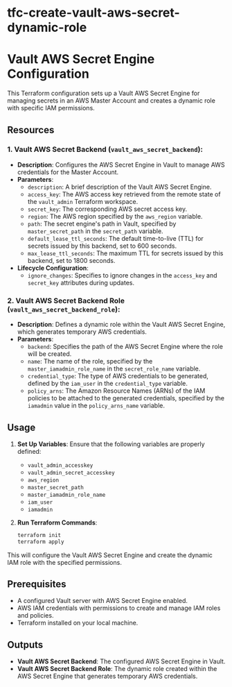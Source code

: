 # tfc-create-vault-aws-secret-dynamic-role


# Vault AWS Secret Engine Configuration

This Terraform configuration sets up a Vault AWS Secret Engine for managing secrets in an AWS Master Account and creates a dynamic role with specific IAM permissions.

## Resources

### 1. **Vault AWS Secret Backend (`vault_aws_secret_backend`)**:
   - **Description**: Configures the AWS Secret Engine in Vault to manage AWS credentials for the Master Account.
   - **Parameters**:
     - `description`: A brief description of the Vault AWS Secret Engine.
     - `access_key`: The AWS access key retrieved from the remote state of the `vault_admin` Terraform workspace.
     - `secret_key`: The corresponding AWS secret access key.
     - `region`: The AWS region specified by the `aws_region` variable.
     - `path`: The secret engine's path in Vault, specified by `master_secret_path` in the `secret_path` variable.
     - `default_lease_ttl_seconds`: The default time-to-live (TTL) for secrets issued by this backend, set to 600 seconds.
     - `max_lease_ttl_seconds`: The maximum TTL for secrets issued by this backend, set to 1800 seconds.
   - **Lifecycle Configuration**:
     - `ignore_changes`: Specifies to ignore changes in the `access_key` and `secret_key` attributes during updates.

### 2. **Vault AWS Secret Backend Role (`vault_aws_secret_backend_role`)**:
   - **Description**: Defines a dynamic role within the Vault AWS Secret Engine, which generates temporary AWS credentials.
   - **Parameters**:
     - `backend`: Specifies the path of the AWS Secret Engine where the role will be created.
     - `name`: The name of the role, specified by the `master_iamadmin_role_name` in the `secret_role_name` variable.
     - `credential_type`: The type of AWS credentials to be generated, defined by the `iam_user` in the `credential_type` variable.
     - `policy_arns`: The Amazon Resource Names (ARNs) of the IAM policies to be attached to the generated credentials, specified by the `iamadmin` value in the `policy_arns_name` variable.

## Usage

1. **Set Up Variables**: Ensure that the following variables are properly defined:
   - `vault_admin_accesskey`
   - `vault_admin_secret_accesskey`
   - `aws_region`
   - `master_secret_path`
   - `master_iamadmin_role_name`
   - `iam_user`
   - `iamadmin`

2. **Run Terraform Commands**:
   ```bash
   terraform init
   terraform apply
   ```

This will configure the Vault AWS Secret Engine and create the dynamic IAM role with the specified permissions.

## Prerequisites

- A configured Vault server with AWS Secret Engine enabled.
- AWS IAM credentials with permissions to create and manage IAM roles and policies.
- Terraform installed on your local machine.

## Outputs

- **Vault AWS Secret Backend**: The configured AWS Secret Engine in Vault.
- **Vault AWS Secret Backend Role**: The dynamic role created within the AWS Secret Engine that generates temporary AWS credentials.
